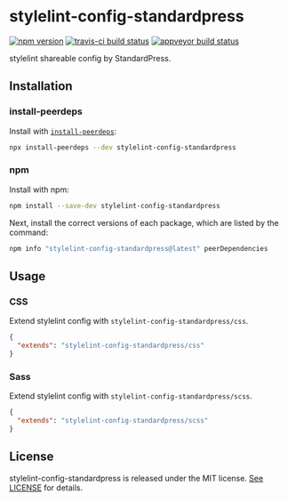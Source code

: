 # stylelint-config-standardpress

[![npm version](https://img.shields.io/npm/v/stylelint-config-standardpress.svg)](https://npmjs.com/package/stylelint-config-standardpress)
[![travis-ci build status](https://travis-ci.com/standardpress/stylelint-config-standardpress.svg?branch=master)](https://travis-ci.com/standardpress/stylelint-config-standardpress)
[![appveyor build status](https://ci.appveyor.com/api/projects/status/ygxptjl6u9450761/branch/master?svg=true)](https://ci.appveyor.com/project/jasonnam/stylelint-config-standardpress/branch/master)

stylelint shareable config by StandardPress.

## Installation

### install-peerdeps

Install with [`install-peerdeps`](https://npmjs.com/package/install-peerdeps):

```sh
npx install-peerdeps --dev stylelint-config-standardpress
```

### npm

Install with npm:

```sh
npm install --save-dev stylelint-config-standardpress
```

Next, install the correct versions of each package, which are listed by the command:

```sh
npm info "stylelint-config-standardpress@latest" peerDependencies
```

## Usage

### CSS

Extend stylelint config with `stylelint-config-standardpress/css`.

```json
{
  "extends": "stylelint-config-standardpress/css"
}
```

### Sass

Extend stylelint config with `stylelint-config-standardpress/scss`.

```json
{
  "extends": "stylelint-config-standardpress/scss"
}
```

## License

stylelint-config-standardpress is released under the MIT license. [See LICENSE](https://github.com/standardpress/stylelint-config-standardpress/blob/master/LICENSE) for details.
